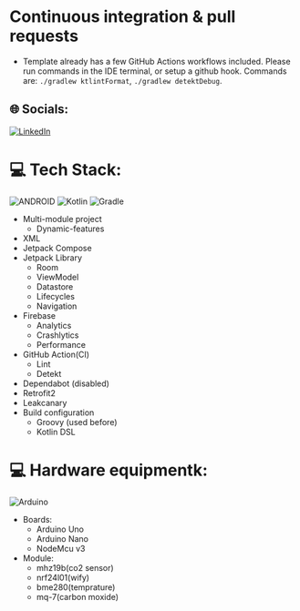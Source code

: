 # Continuous integration & pull requests
- Template already has a few GitHub Actions workflows included. Please run commands in the IDE terminal, or setup a github hook. Commands are: `./gradlew ktlintFormat`, `./gradlew detektDebug`.


## 🌐 Socials:
[![LinkedIn](https://img.shields.io/badge/LinkedIn-%230077B5.svg?logo=linkedin&logoColor=white)](https://linkedin.com/in/https://www.linkedin.com/in/ruslan-timkov-165255189/) 

# 💻 Tech Stack:
![ANDROID](https://img.shields.io/badge/android-%2320232a.svg?style=for-the-badge&logo=android&logoColor=%a4c639)
![Kotlin](https://img.shields.io/badge/kotlin-%230095D5.svg?style=for-the-badge&logo=kotlin&logoColor=white)  ![Gradle](https://img.shields.io/badge/Gradle-02303A.svg?style=for-the-badge&logo=Gradle&logoColor=white)

- Multi-module project
  - Dynamic-features
- XML 
- Jetpack Compose
- Jetpack Library
  - Room
  - ViewModel
  - Datastore
  - Lifecycles
  - Navigation
- Firebase
  - Analytics
  - Crashlytics
  - Performance 
- GitHub Action(CI)
  - Lint
  - Detekt
- Dependabot (disabled)
- Retrofit2
- Leakcanary
- Build configuration
  - Groovy (used before)
  - Kotlin DSL

# 💻 Hardware equipmentk:
![Arduino](https://img.shields.io/badge/-Arduino-00979D?style=for-the-badge&logo=Arduino&logoColor=white)
- Boards:
  - Arduino Uno
  - Arduino Nano
  - NodeMcu v3
- Module:
  - mhz19b(co2 sensor)
  - nrf24l01(wify)
  - bme280(temprature)
  - mq-7(carbon moxide)
